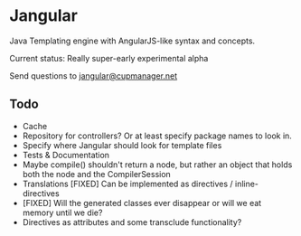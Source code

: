 Jangular
========

Java Templating engine with AngularJS-like syntax and concepts.

Current status: Really super-early experimental alpha

Send questions to jangular@cupmanager.net


Todo
-------------
* Cache
* Repository for controllers? Or at least specify package names to look in.
* Specify where Jangular should look for template files
* Tests & Documentation
* Maybe compile() shouldn't return a node, but rather an object that holds both the node and the CompilerSession
* Translations [FIXED] Can be implemented as directives / inline-directives 
* [FIXED] Will the generated classes ever disappear or will we eat memory until we die? 
* Directives as attributes and some transclude functionality?
